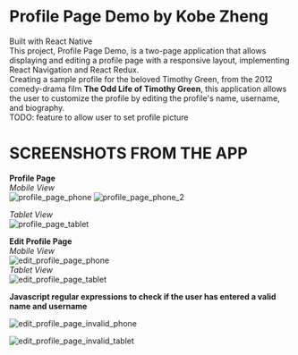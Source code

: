 # Profile Page Demo by Kobe Zheng 

Built with React Native <br/>
This project, Profile Page Demo, is a two-page application that allows displaying and editing a profile page with a responsive layout, implementing React Navigation and React Redux. <br/>
Creating a sample profile for the beloved Timothy Green, from the 2012 comedy-drama film **The Odd Life of Timothy Green**, this application allows the user to customize the profile by editing the profile's name, username, and biography. <br />
TODO: feature to allow user to set profile picture <br/>

# SCREENSHOTS FROM THE APP 

**Profile Page** <br/>
*Mobile View* <br/>
![profile_page_phone](https://user-images.githubusercontent.com/57577392/173205199-742142a4-cf3d-4cc2-8f40-53139dd5614f.PNG)
![profile_page_phone_2](https://user-images.githubusercontent.com/57577392/173205180-5fdae7a1-c83e-441a-9260-34ff2c0975e0.PNG) <br/>

*Tablet View* <br/>
![profile_page_tablet](https://user-images.githubusercontent.com/57577392/173205144-16173073-6df6-4114-a07a-c0ba537d9cd3.PNG) <br/>

**Edit Profile Page** <br/>
*Mobile View* <br/>
![edit_profile_page_phone](https://user-images.githubusercontent.com/57577392/173205230-331fd1b9-f367-47c1-b147-a153c74aca77.PNG) <br/>
*Tablet View* <br/>
![edit_profile_page_tablet](https://user-images.githubusercontent.com/57577392/173205232-633e7682-5c4f-4495-a500-be89aeb53a10.PNG) <br/> 

**Javascript regular expressions to check if the user has entered a valid name and username** <br/>

![edit_profile_page_invalid_phone](https://user-images.githubusercontent.com/57577392/173205275-c5ca34f5-6e32-4540-a4c4-b6667905d277.PNG) <br/>


![edit_profile_page_invalid_tablet](https://user-images.githubusercontent.com/57577392/173205276-517ea6ba-3bbc-4aa0-a51b-7811eb5162ad.PNG)
